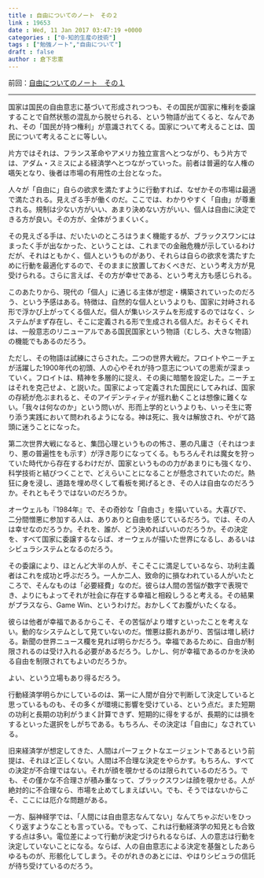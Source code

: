 ```yaml
---
title : 自由についてのノート　その２
link : 19653
date : Wed, 11 Jan 2017 03:47:19 +0000
categories : ["0-知的生産の技術"]
tags : ["勉強ノート","自由について"]
draft : false
author : 倉下忠憲
---
```


前回：<a href="https://rashita.net/blog/?p=19648">自由についてのノート　その１</a>

<hr />

国家は国民の自由意志に基づいて形成されつつも、その国民が国家に権利を委譲することで自然状態の混乱から脱せられる、という物語が出てくると、なんであれ、その「国民が持つ権利」が意識されてくる。国家について考えることは、国民について考えることに等しい。

片方ではそれは、フランス革命やアメリカ独立宣言へとつながり、もう片方では、アダム・スミスによる経済学へとつながっていった。前者は普遍的な人権の嚆矢となり、後者は市場の有用性の土台となった。

人々が「自由に」自らの欲求を満たすように行動すれば、なぜかその市場は最適で満たされる。見えざる手が働くのだ。ここでは、わかりやすく「自由」が尊重される。規制は少ない方がいい、あまり決めない方がいい、個人は自由に決定できる方が良い。その方が、全体がうまくいく。

その見えざる手は、だいたいのところはうまく機能するが、ブラックスワンにはまったく手が出なかった、ということは、これまでの金融危機が示しているわけだが、それはともかく、個人というものがあり、それらは自らの欲求を満たすために行動を最適化するので、そのままに放置しておくべきだ、という考え方が見受けられる。さらに言えば、その方が幸せである、という考え方も感じられる。

このあたりから、現代の「個人」に通じる主体が想定・構築されていったのだろう、という予感はある。特徴は、自然的な個人というよりも、国家に対峙される形で浮かび上がってくる個人だ。個人が集いシステムを形成するのではなく、システムがまず存在し、そこに定義される形で生成される個人だ。おそらくそれは、一般意志のリニューアルである国民国家という物語（むしろ、大きな物語）の機能でもあるのだろう。

ただし、その物語は試練にさらされた。二つの世界大戦だ。フロイトやニーチェが活躍した1900年代の初頭、人の心やそれが持つ意志についての思索が深まっていく。フロイトは、精神を多層的に捉え、その奥に暗闇を設定した。ニーチェはそれを克己せよ、と説いた。国家によって定義された国民にしてみれば、国家の存続が危ぶまれると、そのアイデンティティが揺れ動くことは想像に難くない。「我々は何なのか」という問いが、形而上学的というよりも、いっそ生に寄り添う実践において問われるようになる。神は死に、我々は解放され、やがて路頭に迷うことになった。

第二次世界大戦になると、集団心理というものの怖さ、悪の凡庸さ（それはつまり、悪の普遍性をも示す）が浮き彫りになってくる。もちろんそれは魔女を狩っていた時代から存在するわけだが、国家というものの力があまりにも強くなり、科学技術と結びつくことで、どえらいことになることが懸念されていたのだ。熱狂に身を浸し、道路を埋め尽くして看板を掲げるとき、その人は自由なのだろうか。それともそうではないのだろうか。

オーウェルも『1984年』で、その奇妙な「自由さ」を描いている。大喜びで、二分間憎悪に参加する人は、ありありと自由を感じているだろう。では、その人は幸せなのだろうか。それを、誰が、どう決めればいいのだろうか。その決定を、すべて国家に委譲するならば、オーウェルが描いた世界になるし、あるいはシビュラシステムとなるのだろう。

その委譲により、ほとんど大半の人が、そこそこに満足しているなら、功利主義者はこれを成功と呼ぶだろう。一人か二人、致命的に損なわれている人がいたところで、そんなものは「必要経費」なのだ。彼らは人間の苦悩が数字で表現でき、よりにもよってそれが社会に存在する幸福と相殺しうると考える。その結果がプラスなら、Game Win、というわけだ。おかしくてお腹がいたくなる。

彼らは他者が幸福であるからこそ、その苦悩がより増すといったことを考えない。動的なシステムとして見ていないのだ。憎悪は膨れあがり、苦悩は増し続ける。新聞の世界ニュース欄を見れば明らかだろう。幸福であるために、自由が制限されるのは受け入れる必要があるだろう。しかし、何が幸福であるのかを決める自由を制限されてもよいのだろうか。

よい、という立場もあり得るだろう。

行動経済学明らかにしているのは、第一に人間が自分で判断して決定していると思っているものも、その多くが環境に影響を受けている、という点だ。また短期の功利と長期の功利がうまく計算できず、短期的に得をするが、長期的には損をするといった選択をしがちである。もちろん、その決定は「自由に」なされている。

旧来経済学が想定してきた、人間はパーフェクトなエージェントであるという前提は、それほど正しくない。人間は不合理な決定をやらかす。もちろん、すべての決定が不合理ではない。それが顔を覗かせるのは限られているのだろう。でも、その僅かな不合理さが積み重なって、ブラックスワンは顔を覗かせる。人が絶対的に不合理なら、市場を止めてしまえばいい。でも、そうではないからこそ、ここには厄介な問題がある。

一方、脳神経学では、「人間には自由意志なんてない」なんてちゃぶだいをひっくり返すようなことも言っている。でもって、これは行動経済学の知見とも合致する点は多い。電位差によって行動が決定づけられるならば、人の意志は行動を決定していないことになる。ならば、人の自由意志による決定を基盤としたあらゆるものが、形骸化してしまう。そのがれきのあとには、やはりシビュラの信託が待ち受けているのだろう。



